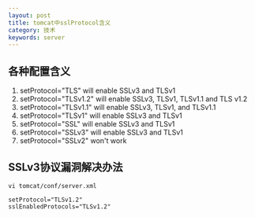 ```yaml
---
layout: post
title: tomcat中sslProtocol含义
category: 技术
keywords: server
---
```


## 各种配置含义
1. setProtocol="TLS" will enable SSLv3 and TLSv1
2. setProtocol="TLSv1.2" will enable SSLv3, TLSv1, TLSv1.1 and TLS v1.2
3. setProtocol="TLSv1.1" will enable SSLv3, TLSv1, and TLSv1.1
4. setProtocol="TLSv1" will enable SSLv3 and TLSv1
5. setProtocol="SSL" will enable SSLv3 and TLSv1
6. setProtocol="SSLv3" will enable SSLv3 and TLSv1
7. setProtocol="SSLv2" won't work

## SSLv3协议漏洞解决办法
```
vi tomcat/conf/server.xml

setProtocol="TLSv1.2" 
sslEnabledProtocols="TLSv1.2"
```

